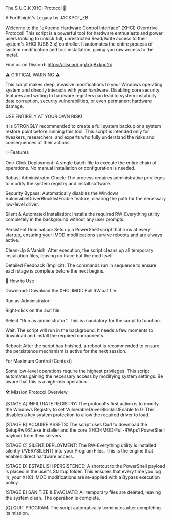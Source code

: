 The S.U.C.K XHCI Protocol 🚀

A FortKnight's Legacy by JACKPOT_ZB

Welcome to the "eXtreme Hardware Control Interface" (XHCI) Overdrive Protocol! This script is a powerful tool for hardware enthusiasts and power users looking to unlock full, unrestricted Read/Write access to their system's XHCI (USB 3.x) controller. It automates the entire process of system modification and tool installation, giving you raw access to the metal.

Find us on Discord: https://discord.gg/xtgBxkpc2x


⚠️ CRITICAL WARNING ⚠️

This script makes deep, invasive modifications to your Windows operating system and directly interacts with your hardware. Disabling core security features and writing to hardware registers can lead to system instability, data corruption, security vulnerabilities, or even permanent hardware damage.

USE ENTIRELY AT YOUR OWN RISK!

It is STRONGLY recommended to create a full system backup or a system restore point before running this tool. This script is intended only for tweakers, researchers, and experts who fully understand the risks and consequences of their actions.

✨ Features

One-Click Deployment: A single batch file to execute the entire chain of operations. No manual installation or configuration is needed.

Robust Administrator Check: The process requires administrative privileges to modify the system registry and install software.

Security Bypass: Automatically disables the Windows VulnerableDriverBlocklistEnable feature, clearing the path for the necessary low-level driver.

Silent & Automated Installation: Installs the required RW-Everything utility completely in the background without any user prompts.

Persistent Domination: Sets up a PowerShell script that runs at every startup, ensuring your IMOD modifications survive reboots and are always active.

Clean-Up & Vanish: After execution, the script cleans up all temporary installation files, leaving no trace but the mod itself.

Detailed Feedback (Implicit): The commands run in sequence to ensure each stage is complete before the next begins.

🚀 How to Use

Download: Download the XHCI IMOD Full RW.bat file.

Run as Administrator:

Right-click on the .bat file.

Select "Run as administrator". This is mandatory for the script to function.

Wait: The script will run in the background. It needs a few moments to download and install the required components.

Reboot: After the script has finished, a reboot is recommended to ensure the persistence mechanism is active for the next session.

For Maximum Control (Context)

Some low-level operations require the highest privileges. This script automates gaining the necessary access by modifying system settings. Be aware that this is a high-risk operation.

🛠️ Mission Protocol Overview

[STAGE A] INFILTRATE REGISTRY: The protocol's first action is to modify the Windows Registry to set VulnerableDriverBlocklistEnable to 0. This disables a key system protection to allow the required driver to load.

[STAGE B] ACQUIRE ASSETS: The script uses Curl to download the SetupRwX64.exe installer and the core XHCI-IMOD-Full-RW.ps1 PowerShell payload from their servers.

[STAGE C] SILENT DEPLOYMENT: The RW-Everything utility is installed silently (/VERYSILENT) into your Program Files. This is the engine that enables direct hardware access.

[STAGE D] ESTABLISH PERSISTENCE: A shortcut to the PowerShell payload is placed in the user's Startup folder. This ensures that every time you log in, your XHCI IMOD modifications are re-applied with a Bypass execution policy.

[STAGE E] SANITIZE & EVACUATE: All temporary files are deleted, leaving the system clean. The operation is complete.

[Q] QUIT PROGRAM: The script automatically terminates after completing its mission.
